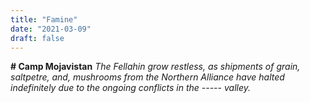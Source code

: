 ```yaml
---
title: "Famine"
date: "2021-03-09"
draft: false
---
```

**# Camp Mojavistan**
*The Fellahin grow restless, as shipments of grain, saltpetre, and, mushrooms from the Northern Alliance have halted indefinitely due to the ongoing conflicts in the ----- valley.*  
